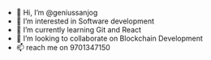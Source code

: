 - 👋 Hi, I’m @geniussanjog
- 👀 I’m interested in Software development
- 🌱 I’m currently learning Git and React
- 💞️ I’m looking to collaborate on Blockchain Development
- 📫 reach me on 9701347150

<!---
geniussanjog/geniussanjog is a ✨ special ✨ repository because its `README.md` (this file) appears on your GitHub profile.
You can click the Preview link to take a look at your changes.
--->
